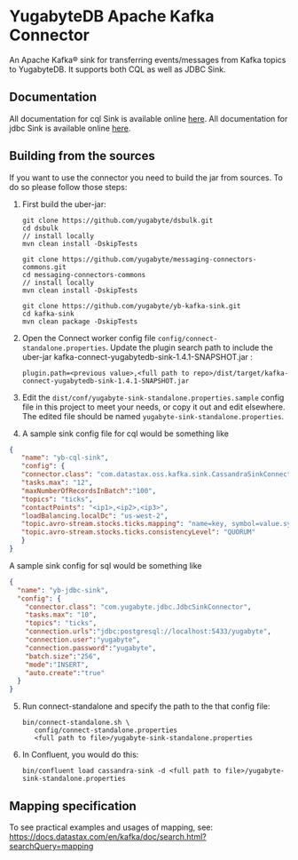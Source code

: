 # YugabyteDB Apache Kafka Connector

An Apache Kafka® sink for transferring events/messages from Kafka topics to YugabyteDB. It supports both CQL as well as JDBC Sink.

## Documentation

All documentation for cql Sink is available online [here](https://docs.datastax.com/en/kafka/doc/index.html).
All documentation for jdbc Sink is available online [here](https://docs.confluent.io/kafka-connect-jdbc/current/sink-connector/sink_config_options.html).

## Building from the sources

If you want to use the connector you need to build the jar from sources.
To do so please follow those steps:

1. First build the uber-jar: 

       git clone https://github.com/yugabyte/dsbulk.git
       cd dsbulk
       // install locally
       mvn clean install -DskipTests
       
       git clone https://github.com/yugabyte/messaging-connectors-commons.git
       cd messaging-connectors-commons
       // install locally
       mvn clean install -DskipTests
       
       git clone https://github.com/yugabyte/yb-kafka-sink.git
       cd kafka-sink
       mvn clean package -DskipTests
       
2. Open the Connect worker config file `config/connect-standalone.properties`. Update the plugin 
   search path to include the uber-jar kafka-connect-yugabytedb-sink-1.4.1-SNAPSHOT.jar :

       plugin.path=<previous value>,<full path to repo>/dist/target/kafka-connect-yugabytedb-sink-1.4.1-SNAPSHOT.jar

3. Edit the `dist/conf/yugabyte-sink-standalone.properties.sample` config file in this project to 
   meet your needs, or copy it out and edit elsewhere. The edited file should be named 
   `yugabyte-sink-standalone.properties`.

4. A sample sink config file for cql would be something like
 ```json
 {
    "name": "yb-cql-sink",
    "config": {
    "connector.class": "com.datastax.oss.kafka.sink.CassandraSinkConnector",
    "tasks.max": "12",
    "maxNumberOfRecordsInBatch":"100",
    "topics": "ticks",
    "contactPoints": "<ip1>,<ip2>,<ip3>",
    "loadBalancing.localDc": "us-west-2",
    "topic.avro-stream.stocks.ticks.mapping": "name=key, symbol=value.symbol, ts=value.datetime, exchange=value.exchange, industry=value.industry, value=value.value",
    "topic.avro-stream.stocks.ticks.consistencyLevel": "QUORUM"
    }
 }
```
A sample sink config for sql would be something like
```json
{
  "name": "yb-jdbc-sink",
  "config": {
    "connector.class": "com.yugabyte.jdbc.JdbcSinkConnector",
    "tasks.max": "10",
    "topics": "ticks",
    "connection.urls":"jdbc:postgresql://localhost:5433/yugabyte",
    "connection.user":"yugabyte",
    "connection.password":"yugabyte",
    "batch.size":"256",
    "mode":"INSERT",
    "auto.create":"true"
  }
}
```
5. Run connect-standalone and specify the path to the that config file:

       bin/connect-standalone.sh \
          config/connect-standalone.properties 
          <full path to file>/yugabyte-sink-standalone.properties

5. In Confluent, you would do this:

       bin/confluent load cassandra-sink -d <full path to file>/yugabyte-sink-standalone.properties

## Mapping specification

To see practical examples and usages of mapping, see:
https://docs.datastax.com/en/kafka/doc/search.html?searchQuery=mapping 
